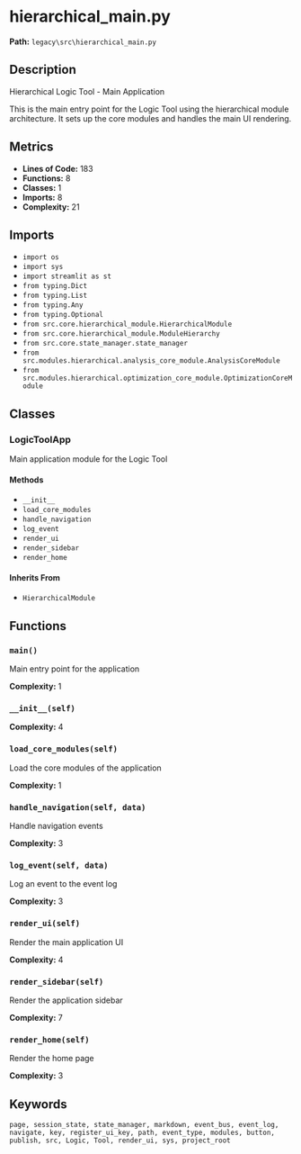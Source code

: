 # hierarchical_main.py

**Path:** `legacy\src\hierarchical_main.py`

## Description

Hierarchical Logic Tool - Main Application

This is the main entry point for the Logic Tool using the hierarchical module architecture.
It sets up the core modules and handles the main UI rendering.

## Metrics

- **Lines of Code:** 183
- **Functions:** 8
- **Classes:** 1
- **Imports:** 8
- **Complexity:** 21

## Imports

- `import os`
- `import sys`
- `import streamlit as st`
- `from typing.Dict`
- `from typing.List`
- `from typing.Any`
- `from typing.Optional`
- `from src.core.hierarchical_module.HierarchicalModule`
- `from src.core.hierarchical_module.ModuleHierarchy`
- `from src.core.state_manager.state_manager`
- `from src.modules.hierarchical.analysis_core_module.AnalysisCoreModule`
- `from src.modules.hierarchical.optimization_core_module.OptimizationCoreModule`

## Classes

### LogicToolApp

Main application module for the Logic Tool

#### Methods

- `__init__`
- `load_core_modules`
- `handle_navigation`
- `log_event`
- `render_ui`
- `render_sidebar`
- `render_home`

#### Inherits From

- `HierarchicalModule`

## Functions

### `main()`

Main entry point for the application

**Complexity:** 1

### `__init__(self)`

**Complexity:** 4

### `load_core_modules(self)`

Load the core modules of the application

**Complexity:** 1

### `handle_navigation(self, data)`

Handle navigation events

**Complexity:** 3

### `log_event(self, data)`

Log an event to the event log

**Complexity:** 3

### `render_ui(self)`

Render the main application UI

**Complexity:** 4

### `render_sidebar(self)`

Render the application sidebar

**Complexity:** 7

### `render_home(self)`

Render the home page

**Complexity:** 3

## Keywords

`page, session_state, state_manager, markdown, event_bus, event_log, navigate, key, register_ui_key, path, event_type, modules, button, publish, src, Logic, Tool, render_ui, sys, project_root`

